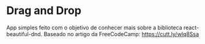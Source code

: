 # Drag and Drop
App simples feito com o objetivo de conhecer mais sobre a biblioteca react-beautiful-dnd. Baseado no artigo da FreeCodeCamp: https://cutt.ly/wIq8Ssa
